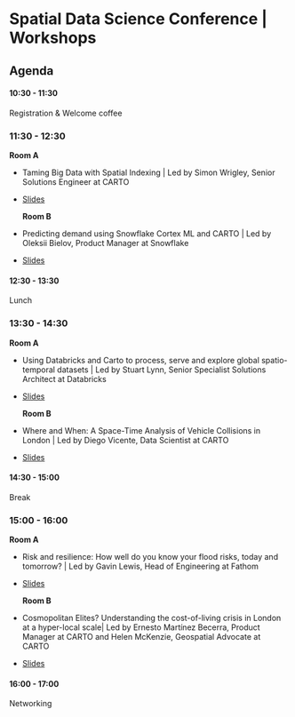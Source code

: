 # Spatial Data Science Conference | Workshops

## Agenda

#### 10:30 - 11:30

Registration & Welcome coffee

### 11:30 - 12:30

**Room A**

- Taming Big Data with Spatial Indexing | Led by Simon Wrigley, Senior Solutions Engineer at CARTO
- [Slides](https://docs.google.com/presentation/d/1So5PcTDOIjpjqhUwRJjrFSXWdNTG_Xo3eEUDYESsRws/edit#slide=id.g2daedf72e2a_0_1)

  **Room B**

- Predicting demand using Snowflake Cortex ML and CARTO | Led by Oleksii Bielov, Product Manager at Snowflake
- [Slides](https://docs.google.com/presentation/d/1GJfENjHhrZWD3XfKspMZWVJDkGRondtxHW4tqGGBVDU/edit#slide=id.g2da0e4fc6aa_2_13)

#### 12:30 - 13:30

Lunch

### 13:30 - 14:30

**Room A**

- Using Databricks and Carto to process, serve and explore global spatio-temporal datasets | Led by Stuart Lynn, Senior Specialist Solutions Architect at Databricks
- [Slides](https://docs.google.com/presentation/d/1vI7DsFJyTmV_ZmnMUrnKL9r9hoZ8O9TR/edit?usp=sharing&ouid=114031233371954147022&rtpof=true&sd=true)

  **Room B**

- Where and When: A Space-Time Analysis of Vehicle Collisions in London | Led by Diego Vicente, Data Scientist at CARTO
- [Slides](https://docs.google.com/presentation/d/1FgxZquH9_zdcNDMwSfhbk4bK8FZfoGeUaVtAuykASRQ/preview?slide=id.g347906abda_0_6)

#### 14:30 - 15:00

Break

### 15:00 - 16:00

**Room A**

- Risk and resilience: How well do you know your flood risks, today and tomorrow? | Led by Gavin Lewis, Head of Engineering at Fathom
- [Slides](https://docs.google.com/presentation/d/1twe706vpOBPB1iNk4qJpaXm371pwtlurP4nvbQ2x0Ds/edit#slide=id.g288508ba8a6_0_3093)

  **Room B**

- Cosmopolitan Elites? Understanding the cost-of-living crisis in London at a hyper-local scale| Led by Ernesto Martínez Becerra, Product Manager at CARTO and Helen McKenzie, Geospatial Advocate at CARTO
- [Slides](https://docs.google.com/presentation/d/1luo3Y4Ge4PVhZqy7ddZfCA1eAnhqMM0eILXnQMww5Zk/edit?usp=sharing)

#### 16:00 - 17:00

Networking
